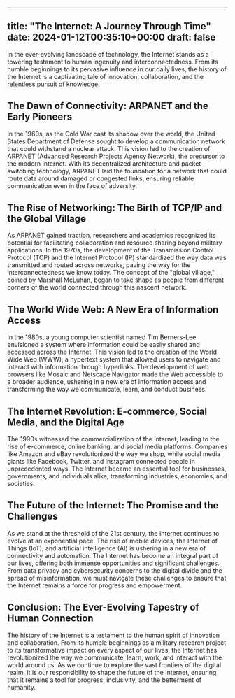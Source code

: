 
---
title: "The Internet: A Journey Through Time"
date: 2024-01-12T00:35:10+00:00
draft: false
---

In the ever-evolving landscape of technology, the Internet stands as a towering testament to human ingenuity and interconnectedness. From its humble beginnings to its pervasive influence in our daily lives, the history of the Internet is a captivating tale of innovation, collaboration, and the relentless pursuit of knowledge.

## The Dawn of Connectivity: ARPANET and the Early Pioneers

In the 1960s, as the Cold War cast its shadow over the world, the United States Department of Defense sought to develop a communication network that could withstand a nuclear attack. This vision led to the creation of ARPANET (Advanced Research Projects Agency Network), the precursor to the modern Internet. With its decentralized architecture and packet-switching technology, ARPANET laid the foundation for a network that could route data around damaged or congested links, ensuring reliable communication even in the face of adversity.

## The Rise of Networking: The Birth of TCP/IP and the Global Village

As ARPANET gained traction, researchers and academics recognized its potential for facilitating collaboration and resource sharing beyond military applications. In the 1970s, the development of the Transmission Control Protocol (TCP) and the Internet Protocol (IP) standardized the way data was transmitted and routed across networks, paving the way for the interconnectedness we know today. The concept of the "global village," coined by Marshall McLuhan, began to take shape as people from different corners of the world connected through this nascent network.

## The World Wide Web: A New Era of Information Access

In the 1980s, a young computer scientist named Tim Berners-Lee envisioned a system where information could be easily shared and accessed across the Internet. This vision led to the creation of the World Wide Web (WWW), a hypertext system that allowed users to navigate and interact with information through hyperlinks. The development of web browsers like Mosaic and Netscape Navigator made the Web accessible to a broader audience, ushering in a new era of information access and transforming the way we communicate, learn, and conduct business.

## The Internet Revolution: E-commerce, Social Media, and the Digital Age

The 1990s witnessed the commercialization of the Internet, leading to the rise of e-commerce, online banking, and social media platforms. Companies like Amazon and eBay revolutionized the way we shop, while social media giants like Facebook, Twitter, and Instagram connected people in unprecedented ways. The Internet became an essential tool for businesses, governments, and individuals alike, transforming industries, economies, and societies.

## The Future of the Internet: The Promise and the Challenges

As we stand at the threshold of the 21st century, the Internet continues to evolve at an exponential pace. The rise of mobile devices, the Internet of Things (IoT), and artificial intelligence (AI) is ushering in a new era of connectivity and automation. The Internet has become an integral part of our lives, offering both immense opportunities and significant challenges. From data privacy and cybersecurity concerns to the digital divide and the spread of misinformation, we must navigate these challenges to ensure that the Internet remains a force for progress and empowerment.

## Conclusion: The Ever-Evolving Tapestry of Human Connection

The history of the Internet is a testament to the human spirit of innovation and collaboration. From its humble beginnings as a military research project to its transformative impact on every aspect of our lives, the Internet has revolutionized the way we communicate, learn, work, and interact with the world around us. As we continue to explore the vast frontiers of the digital realm, it is our responsibility to shape the future of the Internet, ensuring that it remains a tool for progress, inclusivity, and the betterment of humanity.